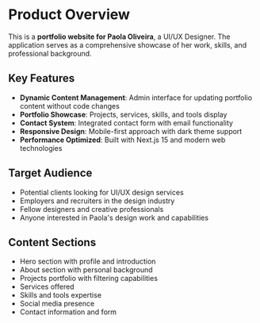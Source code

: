 # Product Overview

This is a **portfolio website for Paola Oliveira**, a UI/UX Designer. The application serves as a comprehensive showcase of her work, skills, and professional background.

## Key Features

- **Dynamic Content Management**: Admin interface for updating portfolio content without code changes
- **Portfolio Showcase**: Projects, services, skills, and tools display
- **Contact System**: Integrated contact form with email functionality
- **Responsive Design**: Mobile-first approach with dark theme support
- **Performance Optimized**: Built with Next.js 15 and modern web technologies

## Target Audience

- Potential clients looking for UI/UX design services
- Employers and recruiters in the design industry
- Fellow designers and creative professionals
- Anyone interested in Paola's design work and capabilities

## Content Sections

- Hero section with profile and introduction
- About section with personal background
- Projects portfolio with filtering capabilities
- Services offered
- Skills and tools expertise
- Social media presence
- Contact information and form
